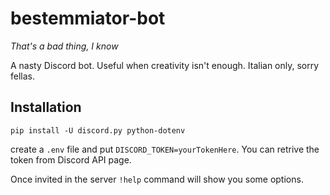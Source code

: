 # bestemmiator-bot
*That's a bad thing, I know*

A nasty Discord bot. Useful when creativity isn't enough. Italian only, sorry fellas.

## Installation 
`pip install -U discord.py python-dotenv`

create a `.env` file and put `DISCORD_TOKEN=yourTokenHere`. You can retrive the token from Discord API page.

Once invited in the server `!help` command will show you some options.
